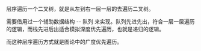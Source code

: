 层序遍历一个二叉树，就是从左到右一层一层的去遍历二叉树。

需要借用过一个辅助数据结构 -- 队列 来实现。队列先进先出，符合一层一层遍历的逻辑，而栈先进后出适合模拟深度优先遍历，也就是递归的逻辑。

而这种层序遍历方式就是图论中的广度优先遍历。

